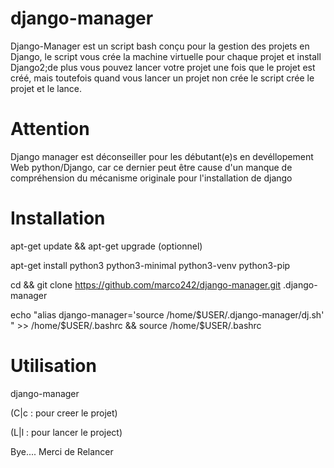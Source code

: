 # django-manager

Django-Manager est un script bash conçu pour la gestion des projets en Django, le script vous crée la machine virtuelle pour chaque projet et install Django2;de plus vous pouvez lancer votre projet une fois que le projet est créé, mais toutefois quand vous lancer un projet non crée le script crée le projet et le lance.

# Attention 
Django manager est déconseiller pour les débutant(e)s en devéllopement Web python/Django,
car ce dernier peut être cause d'un manque de compréhension du mécanisme originale pour l'installation de django

# Installation

apt-get update && apt-get upgrade (optionnel) 

apt-get install python3 python3-minimal python3-venv python3-pip 

cd && git clone https://github.com/marco242/django-manager.git .django-manager 

echo "alias django-manager='source /home/$USER/.django-manager/dj.sh' " >> /home/$USER/.bashrc && source /home/$USER/.bashrc

# Utilisation

django-manager 

(C|c : pour creer le projet)

(L|l : pour lancer le project)

Bye.... Merci de Relancer
